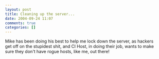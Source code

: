 ```yaml
---
layout: post
title: Cleaning up the server...
date: 2004-09-24 11:07
comments: true
categories: []
---
```

Mike has been doing his best to help me lock down the server, as hackers get off on the stupidest shit, and CI Host, in doing their job, wants to make sure they don't have rogue hosts, like me, out there!
